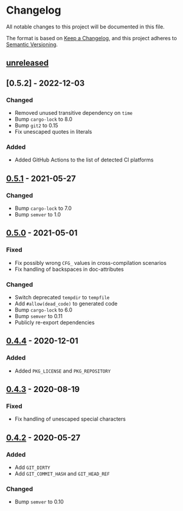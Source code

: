 # Changelog

All notable changes to this project will be documented in this file.

The format is based on [Keep a Changelog](https://keepachangelog.com/en/1.0.0/), and this project adheres to [Semantic Versioning](https://semver.org/spec/v2.0.0.html).

## [unreleased]

## [0.5.2] - 2022-12-03
### Changed
- Removed unused transitive dependency on `time`
- Bump `cargo-lock` to 8.0
- Bump `git2` to 0.15
- Fix unescaped quotes in literals

### Added
- Added GitHub Actions to the list of detected CI platforms

## [0.5.1] - 2021-05-27
### Changed
- Bump `cargo-lock` to 7.0
- Bump `semver` to 1.0

## [0.5.0] - 2021-05-01
### Fixed
- Fix possibly wrong `CFG_` values in cross-compilation scenarios
- Fix handling of backspaces in doc-attributes

### Changed
- Switch deprecated `tempdir` to `tempfile`
- Add `#allow(dead_code)` to generated code
- Bump `cargo-lock` to 6.0
- Bump `semver` to 0.11
- Publicly re-export dependencies

## [0.4.4] - 2020-12-01
### Added
- Added `PKG_LICENSE` and `PKG_REPOSITORY`

## [0.4.3] - 2020-08-19
### Fixed
- Fix handling of unescaped special characters

## [0.4.2] - 2020-05-27
### Added
- Add `GIT_DIRTY`
- Add `GIT_COMMIT_HASH` and `GIT_HEAD_REF`

### Changed
- Bump `semver` to 0.10

[unreleased]: https://github.com/lukaslueg/built/compare/0.5.1...master
[0.5.1]: https://github.com/lukaslueg/built/compare/0.5.0...0.5.1
[0.5.0]: https://github.com/lukaslueg/built/compare/0.4.4...0.5.0
[0.4.4]: https://github.com/lukaslueg/built/compare/0.4.3...0.4.4
[0.4.3]: https://github.com/lukaslueg/built/compare/0.4.2...0.4.3
[0.4.2]: https://github.com/lukaslueg/built/compare/0.4.1...0.4.2
